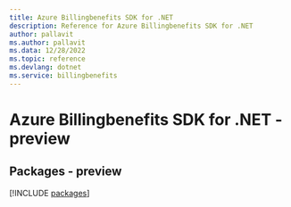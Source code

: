 ```yaml
---
title: Azure Billingbenefits SDK for .NET
description: Reference for Azure Billingbenefits SDK for .NET
author: pallavit
ms.author: pallavit
ms.data: 12/28/2022
ms.topic: reference
ms.devlang: dotnet
ms.service: billingbenefits
---
```

# Azure Billingbenefits SDK for .NET - preview
## Packages - preview
[!INCLUDE [packages](billingbenefits-index.md)]
